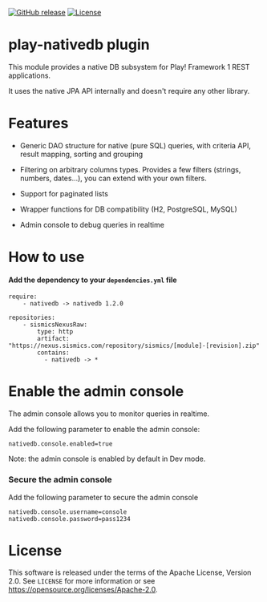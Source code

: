[![GitHub release](https://img.shields.io/github/release/sismics/play-nativedb.svg?style=flat-square)](https://github.com/sismics/play-nativedb/releases/latest)
[![License](https://img.shields.io/badge/License-Apache%202.0-blue.svg)](https://opensource.org/licenses/Apache-2.0)

# play-nativedb plugin

This module provides a native DB subsystem for Play! Framework 1 REST applications.

It uses the native JPA API internally and doesn't require any other library.

# Features

- Generic DAO structure for native (pure SQL) queries, with criteria API, result mapping, sorting and grouping

- Filtering on arbitrary columns types. Provides a few filters (strings, numbers, dates...), you can extend with your own filters.

- Support for paginated lists

- Wrapper functions for DB compatibility (H2, PostgreSQL, MySQL)
 
- Admin console to debug queries in realtime
 
# How to use

####  Add the dependency to your `dependencies.yml` file

```
require:
    - nativedb -> nativedb 1.2.0

repositories:
    - sismicsNexusRaw:
        type: http
        artifact: "https://nexus.sismics.com/repository/sismics/[module]-[revision].zip"
        contains:
          - nativedb -> *
```

# Enable the admin console

The admin console allows you to monitor queries in realtime.

Add the following parameter to enable the admin console:

```
nativedb.console.enabled=true
```

Note: the admin console is enabled by default in Dev mode.

### Secure the admin console

Add the following parameter to secure the admin console

```
nativedb.console.username=console
nativedb.console.password=pass1234
```

# License

This software is released under the terms of the Apache License, Version 2.0. See `LICENSE` for more
information or see <https://opensource.org/licenses/Apache-2.0>.
